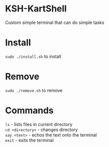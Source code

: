 # KSH-KartShell
Custom simple terminal that can do simple tasks

# Install
``sudo ./install.sh`` to install

# Remove
``sudo ./remove.sh`` to remove

# Commands
``ls`` - lists files in current directory  
``cd <directory>`` - changes directory  
``say <text>`` - echos the text onto the terminal  
``exit`` - exits the terminal  

